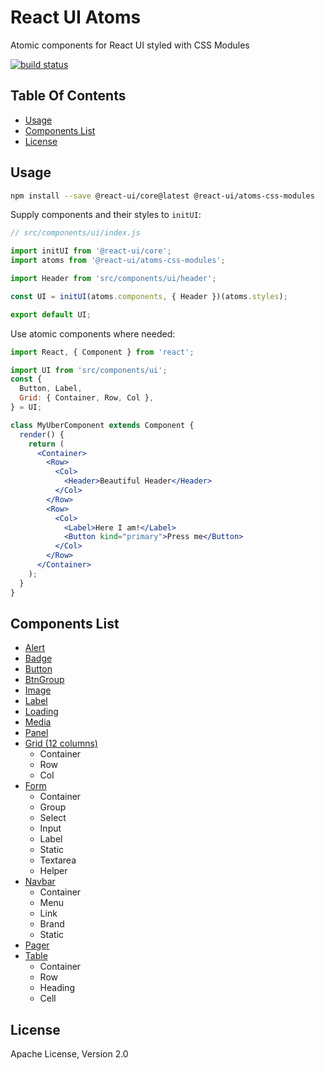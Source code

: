 # React UI Atoms

Atomic components for React UI styled with CSS Modules

[![build status](https://img.shields.io/travis/jqestate/react-ui-atoms-css-modules/master.svg?style=flat)](https://travis-ci.org/jqestate/react-ui-atoms-css-modules)


## Table Of Contents

* [Usage](#usage)
* [Components List](#components-list)
* [License](#license)


## Usage
```sh
npm install --save @react-ui/core@latest @react-ui/atoms-css-modules
```

Supply components and their styles to `initUI`:

```javascript
// src/components/ui/index.js

import initUI from '@react-ui/core';
import atoms from '@react-ui/atoms-css-modules';

import Header from 'src/components/ui/header';

const UI = initUI(atoms.components, { Header })(atoms.styles);

export default UI;
```

Use atomic components where needed:

```jsx
import React, { Component } from 'react';

import UI from 'src/components/ui';
const {
  Button, Label,
  Grid: { Container, Row, Col },
} = UI;

class MyUberComponent extends Component {
  render() {
    return (
      <Container>
        <Row>
          <Col>
            <Header>Beautiful Header</Header>
          </Col>
        </Row>
        <Row>
          <Col>
            <Label>Here I am!</Label>
            <Button kind="primary">Press me</Button>
          </Col>
        </Row>
      </Container>
    );
  }
}
```


## Components List

* [Alert](/docs/components.md#alert)
* [Badge](/docs/components.md#badge)
* [Button](/docs/components.md#button)
* [BtnGroup](/docs/components.md#btngroup)
* [Image](/docs/components.md#image)
* [Label](/docs/components.md#label)
* [Loading](/docs/components.md#loading)
* [Media](/docs/components.md#media)
* [Panel](/docs/components.md#panel)
* [Grid (12 columns)](/docs/components.md#grid)
  - Container
  - Row
  - Col
* [Form](/docs/components.md#form)
  - Container
  - Group
  - Select
  - Input
  - Label
  - Static
  - Textarea
  - Helper
* [Navbar](/docs/components.md#navbar)
  - Container
  - Menu
  - Link
  - Brand
  - Static
* [Pager](/docs/components.md#pager)
* [Table](/docs/components.md#table)
  - Container
  - Row
  - Heading
  - Cell


## License

Apache License, Version 2.0
